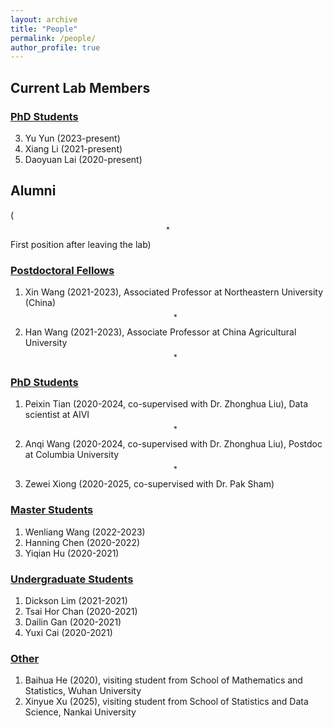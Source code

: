 ```yaml
---
layout: archive
title: "People"
permalink: /people/
author_profile: true
---
```




## Current Lab Members

### <u>PhD Students</u>
3. Yu Yun (2023-present)
1. Xiang Li (2021-present)
1. Daoyuan Lai (2020-present)





## Alumni
($$^*$$First position after leaving the lab)

### <u>Postdoctoral Fellows</u>
1.  Xin Wang (2021-2023),  Associated Professor at Northeastern University (China)$$^*$$
1. Han Wang (2021-2023), Associate Professor at China Agricultural University$$^*$$ 


### <u>PhD Students</u>
<!--
|   Name    |    First Position|  Thesis Title   |
| -------------  |-------------      |-------------| 
| Peixin Tian (2020-2024, co-supervised with Dr. Zhonghua Liu) | Data scientist at AIVI | Development of bioinformatic tools for enhanced prediction and variable selection in genetic studies |
|Anqi Wang (2020-2024, co-supervised with Dr. Zhonghua Liu)| Postdoc at Columbia University|Statistical methods for causal inference and bias correction in genetic studies|
|Zewei Xiong (2020-2025, co-supervised with Dr. Pak Sham)| | Exploring statistical methods for estimating heritability, functional enrichment and polygenic risk score using summary GWAS data in complex traits | 
-->



1. Peixin Tian (2020-2024, co-supervised with Dr. Zhonghua Liu), Data scientist at AIVI$$^*$$  
2. Anqi Wang (2020-2024, co-supervised with Dr. Zhonghua Liu), Postdoc at Columbia University$$^*$$
1. Zewei Xiong (2020-2025, co-supervised with Dr. Pak Sham)  


### <u>Master Students</u>
1. Wenliang Wang (2022-2023)
1. Hanning Chen (2020-2022)
1. Yiqian Hu (2020-2021)


### <u>Undergraduate Students</u>
1. Dickson Lim (2021-2021)
1. Tsai Hor  Chan (2020-2021)
1. Dailin Gan (2020-2021)
1. Yuxi Cai (2020-2021)

### <u>Other</u>
1. Baihua He (2020), visiting student from School of Mathematics and Statistics, Wuhan University
1. Xinyue Xu (2025), visiting student from School of Statistics and Data Science, Nankai University